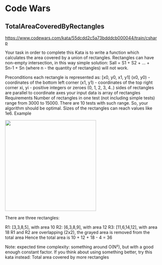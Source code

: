 # Code Wars
## TotalAreaCoveredByRectangles
https://www.codewars.com/kata/55dcdd2c5a73bdddcb000044/train/csharp

Your task in order to complete this Kata is to write a function which calculates the area covered by a union of rectangles.
Rectangles can have non-empty intersection, in this way simple solution: Sall = S1 + S2 + ... + Sn-1 + Sn (where n - the quantity of rectangles) will not work.

Preconditions
each rectangle is represented as: [x0, y0, x1, y1]
(x0, y0) - coordinates of the bottom left corner
(x1, y1) - coordinates of the top right corner
xi, yi - positive integers or zeroes (0, 1, 2, 3, 4..)
sides of rectangles are parallel to coordinate axes
your input data is array of rectangles
Requirements
Number of rectangles in one test (not including simple tests) range from 3000 to 15000. There are 10 tests with such range. So, your algorithm should be optimal.
Sizes of the rectangles can reach values like 1e6.
Example

<img src="https://github.com/TheFreck/TotalAreaCoveredByRectangles/assets/36802104/2ab08eb8-0efe-4795-8729-e28c9e335a4b" style="width:300px;" />

There are three rectangles:

R1: [3,3,8,5], with area 10
R2: [6,3,8,9], with area 12
R3: [11,6,14,12], with area 18
R1 and R2 are overlapping (2x2), the grayed area is removed from the total area
Hence the total area is 10 + 12 + 18 - 4 = 36

Note: expected time complexity: something around O(N²), but with a good enough constant factor. If you think about using something better, try this kata instead: Total area covered by more rectangles
